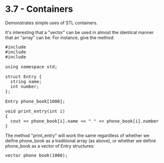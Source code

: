 3.7 - Containers
================ 

Demonstrates simple uses of STL containers.

It's interesting that a "vector" can be used in almost the identical manner that an "array" can be. For instance, give the method:

<pre>
#include <iostream>
#include <string>
#include <vector>

using namespace std;

struct Entry {
  string name;
  int number;
};

Entry phone_book[1000];

void print_entry(int i)
{
  cout << phone_book[i].name << " " << phone_book[i].number << endl;
}
</pre>

The method "print_entry" will work the same regardless of whether we deifne phone_book as a traditional array (as above), or whether we define phone_book as a vector of Entry structures:

<pre>
vector<Entry> phone_book(1000);
</pre>